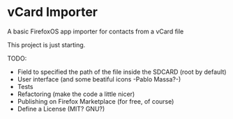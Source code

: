 vCard Importer
==============

A basic FirefoxOS app importer for contacts from a vCard file

This project is just starting.

TODO:

- Field to specified the path of the file inside the SDCARD (root by default)
- User interface (and some beatiful icons -Pablo Massa?-)
- Tests
- Refactoring (make the code a little nicer)
- Publishing on Firefox Marketplace (for free, of course)
- Define a License (MIT? GNU?)